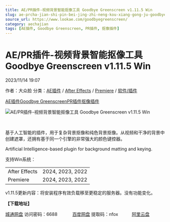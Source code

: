 ```yaml
---
title: AE/PR插件-视频背景智能抠像工具 Goodbye Greenscreen v1.11.5 Win
slug: ae-prcha-jian-shi-pin-bei-jing-zhi-neng-kou-xiang-gong-ju-goodbye-greenscreen-v1-11-5-win
source_url: https://www.lookae.com/goodbyegreenscreen/
category: aechajian
tags: [AE插件, Goodbye Greenscreen, PR插件, 抠像插件]
---
```

# AE/PR插件-视频背景智能抠像工具 Goodbye Greenscreen v1.11.5 Win

2023/11/14 19:07

作者：大众脸
分类：[AE插件](https://www.lookae.com/after-effects/aechajian/) / [After Effects](https://www.lookae.com/after-effects/) / [Premiere](https://www.lookae.com/qitarjcj/premierezy/) / [软件/插件](https://www.lookae.com/qitarjcj/)

[AE插件](https://www.lookae.com/tag/ae%e6%8f%92%e4%bb%b6/)[Goodbye Greenscreen](https://www.lookae.com/tag/goodbye-greenscreen/)[PR插件](https://www.lookae.com/tag/pr%e6%8f%92%e4%bb%b6/)[抠像插件](https://www.lookae.com/tag/%e6%8a%a0%e5%83%8f%e6%8f%92%e4%bb%b6/)

![AE/PR插件-视频背景智能抠像工具 Goodbye Greenscreen v1.11.5 Win](https://www.lookae.com/wp-content/uploads/2021/03/Goodbye-Greenscreen-12.jpg "AE/PR插件-视频背景智能抠像工具 Goodbye Greenscreen v1.11.5 Win-LookAE.com")

[﻿﻿﻿](https://cloud.video.taobao.com//play/u/705956171/p/1/e/6/t/1/297235512328.mp4)

基于人工智能的插件，用于复杂背景抠像和纯色背景抠像。从视频和干净的背景中创建遮罩，还拥有基于同一个引擎的非常强大的颜色键控器。

Artificial Intelligence-based plugin for background matting and keying.

支持Win系统：

|  |  |
| --- | --- |
| After Effects | 2024, 2023, 2022 |
| Premiere | 2024, 2023, 2022 |

v1.11.5更新内容：将安装程序有效负载移至更稳定的服务器。没有功能变化。

**【下载地址】**

[城通网盘](https://url70.ctfile.com/f/2827370-975498583-959cff?p=4431) 访问密码：6688            [百度网盘](https://pan.baidu.com/s/1qzN7MrG4Tord7ohJyqgYFQ?pwd=nfox) 提取码：nfox           [阿里云盘](https://www.aliyundrive.com/s/S56ttSCDQsn)
